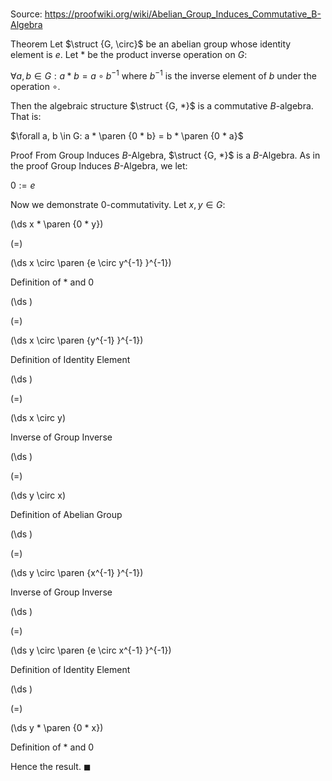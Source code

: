 # 

Source: https://proofwiki.org/wiki/Abelian_Group_Induces_Commutative_B-Algebra

Theorem
Let $\struct {G, \circ}$ be an abelian group whose identity element is $e$.
Let $*$ be the product inverse operation on $G$:

$\forall a, b \in G: a * b = a \circ b^{-1}$
where $b^{-1}$ is the inverse element of $b$ under the operation $\circ$.

Then the algebraic structure $\struct {G, *}$ is a commutative $B$-algebra.
That is:

$\forall a, b \in G: a * \paren {0 * b} = b * \paren {0 * a}$


Proof
From Group Induces $B$-Algebra, $\struct {G, *}$ is a $B$-Algebra.
As in the proof Group Induces $B$-Algebra, we let:

$0 := e$

Now we demonstrate $0$-commutativity.
Let $x, y \in G$:














\(\ds x * \paren {0 * y}\)

\(=\)







\(\ds x \circ \paren {e \circ y^{-1} }^{-1}\)





Definition of $*$ and $0$














\(\ds \)

\(=\)







\(\ds x \circ \paren {y^{-1} }^{-1}\)





Definition of Identity Element














\(\ds \)

\(=\)







\(\ds x \circ y\)





Inverse of Group Inverse














\(\ds \)

\(=\)







\(\ds y \circ x\)





Definition of Abelian Group














\(\ds \)

\(=\)







\(\ds y \circ \paren {x^{-1} }^{-1}\)





Inverse of Group Inverse














\(\ds \)

\(=\)







\(\ds y \circ \paren {e \circ x^{-1} }^{-1}\)





Definition of Identity Element














\(\ds \)

\(=\)







\(\ds y * \paren {0 * x}\)





Definition of $*$ and $0$



Hence the result.
$\blacksquare$





